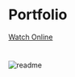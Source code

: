 # Portfolio

[Watch Online](https://darcoportfolio.web.app/)

#

![readme](https://user-images.githubusercontent.com/29819444/211186170-c3c5b0f6-bee4-4b7e-8524-32c2cd5c345e.jpg)
